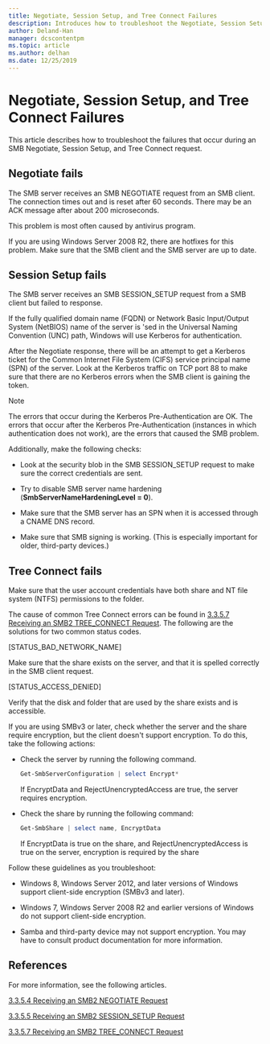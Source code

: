 ```yaml
---
title: Negotiate, Session Setup, and Tree Connect Failures
description: Introduces how to troubleshoot the Negotiate, Session Setup, and Tree Connect Failures.
author: Deland-Han
manager: dcscontentpm
ms.topic: article
ms.author: delhan
ms.date: 12/25/2019
---
```


# Negotiate, Session Setup, and Tree Connect Failures

This article describes how to troubleshoot the failures that occur during an SMB Negotiate, Session Setup, and Tree Connect request.

## Negotiate fails

The SMB server receives an SMB NEGOTIATE request from an SMB client. The connection times out and is reset after 60 seconds. There may be an ACK message after about 200 microseconds.

This problem is most often caused by antivirus program.

If you are using Windows Server 2008 R2, there are hotfixes for this problem. Make sure that the SMB client and the SMB server are up to date.

## Session Setup fails

The SMB server receives an SMB SESSION\_SETUP request from a SMB client but failed to response.

If the fully qualified domain name (FQDN) or Network Basic Input/Output System (NetBIOS) name of the server is 'sed in the Universal Naming Convention (UNC) path, Windows will use Kerberos for authentication.

After the Negotiate response, there will be an attempt to get a Kerberos ticket for the Common Internet File System (CIFS) service principal name (SPN) of the server. Look at the Kerberos traffic on TCP port 88 to make sure that there are no Kerberos errors when the SMB client is gaining the token.

> [!NOTE]
> The errors that occur during the Kerberos Pre-Authentication are OK. The errors that occur after the Kerberos Pre-Authentication (instances in which authentication does not work), are the errors that caused the SMB problem.

Additionally, make the following checks:

- Look at the security blob in the SMB SESSION\_SETUP request to make sure the correct credentials are sent.

- Try to disable SMB server name hardening (**SmbServerNameHardeningLevel = 0**).

- Make sure that the SMB server has an SPN when it is accessed through a CNAME DNS record.

- Make sure that SMB signing is working. (This is especially important for older, third-party devices.)

## Tree Connect fails

Make sure that the user account credentials have both share and NT file system (NTFS) permissions to the folder.

The cause of common Tree Connect errors can be found in [3.3.5.7 Receiving an SMB2 TREE\_CONNECT Request](/openspecs/windows_protocols/ms-smb2/652e0c14-5014-4470-999d-b174d7b2da87). The following are the solutions for two common status codes.

\[STATUS\_BAD\_NETWORK\_NAME\]

Make sure that the share exists on the server, and that it is spelled correctly in the SMB client request.

\[STATUS\_ACCESS\_DENIED\]

Verify that the disk and folder that are used by the share exists and is accessible.

If you are using SMBv3 or later, check whether the server and the share require encryption, but the client doesn't support encryption. To do this, take the following actions:

- Check the server by running the following command.

  ```PowerShell
  Get-SmbServerConfiguration | select Encrypt*
  ```

  If EncryptData and RejectUnencryptedAccess are true, the server
  requires encryption.

- Check the share by running the following command:

  ```PowerShell
  Get-SmbShare | select name, EncryptData  
  ```

  If EncryptData is true on the share, and RejectUnencryptedAccess is true on the server, encryption is required by the share

Follow these guidelines as you troubleshoot:

- Windows 8, Windows Server 2012, and later versions of Windows support client-side encryption (SMBv3 and later).

- Windows 7, Windows Server 2008 R2 and earlier versions of Windows do not support client-side encryption.

- Samba and third-party device may not support encryption. You may have to consult product documentation for more information.

## References

For more information, see the following articles.

[3.3.5.4 Receiving an SMB2 NEGOTIATE
Request](/openspecs/windows_protocols/ms-smb2/b39f253e-4963-40df-8dff-2f9040ebbeb1)

[3.3.5.5 Receiving an SMB2 SESSION\_SETUP
Request](/openspecs/windows_protocols/ms-smb2/e545352b-9f2b-4c5e-9350-db46e4f6755e)

[3.3.5.7 Receiving an SMB2 TREE\_CONNECT
Request](/openspecs/windows_protocols/ms-smb2/652e0c14-5014-4470-999d-b174d7b2da87)
